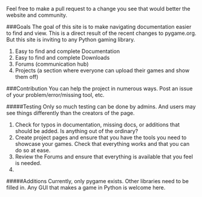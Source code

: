 Feel free to make a pull request to a change you see that would better the website and community. 

###Goals
The goal of this site is to make navigating documentation easier to find and view. This is a direct result of the recent changes to pygame.org. But this site is inviting to any Python gaming library. 

1) Easy to find and complete Documentation <br>
2) Easy to find and complete Downloads <br>
3) Forums (communication hub) <br>
4) Projects (a section where everyone can upload their games and show them off) <br>

###Contribution
You can help the project in numerous ways. Post an issue of your problem/error/missing tool, etc.

#####Testing
Only so much testing can be done by admins. And users may see things differently than the creators of the page. 

1) Check for typos in documentation, missing docs, or additions that should be added. Is anything out of the ordinary?<br>
2) Create project pages and ensure that you have the tools you need to showcase your games. Check that everything works and that you can do so at ease. <br>
3) Review the Forums and ensure that everything is available that you feel is needed. <br>
4) 

#####Additions
Currently, only pygame exists. Other libraries need to be filled in. Any GUI that makes a game in Python is welcome here. 




